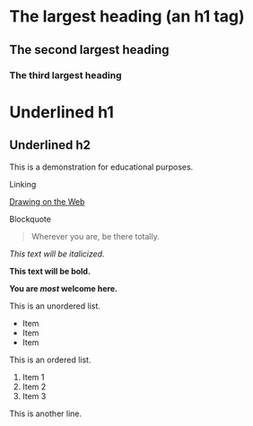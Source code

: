 # The largest heading (an h1 tag)
## The second largest heading
### The third largest heading

Underlined h1
=============

Underlined h2
-------------

This is a demonstration for educational purposes.

Linking

[Drawing on the Web](http://cs.nyu.edu/courses/spring17/CSCI-UA.0380-002/)

Blockquote

> Wherever you are, be there totally.

*This text will be italicized.*

**This text will be bold.**

**You are _most_ welcome here.**

This is an unordered list.

- Item
- Item
- Item

This is an ordered list.

1. Item 1
2. Item 2
3. Item 3

This is another line.